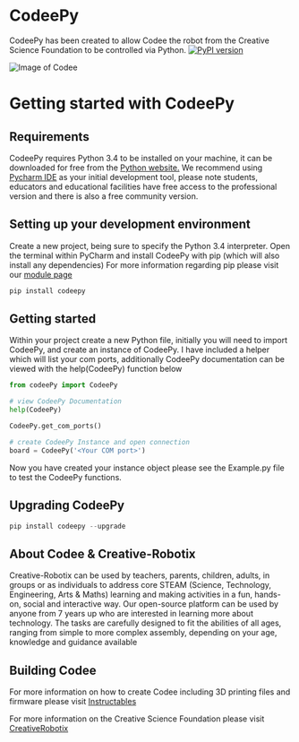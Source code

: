 # CodeePy

CodeePy has been created to allow Codee the robot from the Creative Science Foundation to be controlled via Python.
[![PyPI version](https://badge.fury.io/py/codeepy.svg)](https://badge.fury.io/py/codeepy)

![Image of Codee](https://cdn.pbrd.co/images/HIofnKw.jpg)

# Getting started with CodeePy

## Requirements
CodeePy requires Python 3.4 to be installed on your machine, it can be downloaded for free from the [Python website.](https://www.python.org/downloads/)
We recommend using [Pycharm IDE](https://www.jetbrains.com/pycharm/download/#section=windows) as your initial development tool, please note students, educators and educational facilities have free access to the professional version and there is also a free community version.

## Setting up your development environment
Create a new project, being sure to specify the Python 3.4 interpreter.
Open the terminal within PyCharm and install CodeePy with pip (which will also install any dependencies)
For more information regarding pip please visit our [module page](https://pypi.org/project/codeepy/)

```python
pip install codeepy
```

## Getting started
Within your project create a new Python file, initially you will need to import CodeePy, and create an instance of CodeePy.
I have included a helper which will list your com ports, additionally CodeePy documentation can be viewed with the help(CodeePy) function below

```python
from codeePy import CodeePy

# view CodeePy Documentation
help(CodeePy)

CodeePy.get_com_ports()

# create CodeePy Instance and open connection
board = CodeePy('<Your COM port>')
```

Now you have created your instance object please see the Example.py file to test the CodeePy functions.


## Upgrading CodeePy

```python
pip install codeepy --upgrade
```


## About Codee & Creative-Robotix
Creative-Robotix can be used by teachers, parents, children, adults, in groups or as
individuals to address core STEAM (Science, Technology, Engineering, Arts & Maths) learning
and making activities in a fun, hands-on, social and interactive way. Our open-source
platform can be used by anyone from 7 years up who are interested in learning more about
technology. The tasks are carefully designed to fit the abilities of all ages, ranging from
simple to more complex assembly, depending on your age, knowledge and guidance
available

## Building Codee
For more information on how to create Codee including 3D printing files and firmware please visit [Instructables](https://www.instructables.com/id/Creative-Robotix-Educational-Platform-Codee-Robee-/)

For more information on the Creative Science Foundation please visit [CreativeRobotix](http://www.creative-science.org/activities/robotix/)

				
